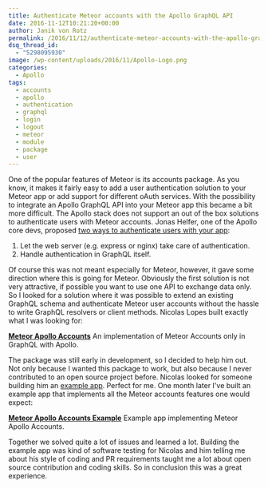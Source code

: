 ```yaml
---
title: Authenticate Meteor accounts with the Apollo GraphQL API
date: 2016-11-12T10:21:20+00:00
author: Janik von Rotz
permalink: /2016/11/12/authenticate-meteor-accounts-with-the-apollo-graphql-api/
dsq_thread_id:
  - "5298095930"
image: /wp-content/uploads/2016/11/Apollo-Logo.png
categories:
  - Apollo
tags:
  - accounts
  - apollo
  - authentication
  - graphql
  - login
  - logout
  - meteor
  - module
  - package
  - user
---
```

One of the popular features of Meteor is its accounts package. As you know, it makes it fairly easy to add a user authentication solution to your Meteor app or add support for different oAuth services. With the possibility to integrate an Apollo GraphQL API into your Meteor app this became a bit more difficult. The Apollo stack does not support an out of the box solutions to authenticate users with Meteor accounts. Jonas Helfer, one of the Apollo core devs, proposed [two ways to authenticate users with your app](https://dev-blog.apollodata.com/a-guide-to-authentication-in-graphql-e002a4039d1):
<!--more-->

1. Let the web server (e.g. express or nginx) take care of authentication.
2. Handle authentication in GraphQL itself.

Of course this was not meant especially for Meteor, however, it gave some direction where this is going for Meteor. Obviously the first solution is not very attractive, if possible you want to use one API to exchange data only. So I looked for a solution where it was possible to extend an existing GraphQL schema and authenticate Meteor user accounts without the hassle to write GraphQL resolvers or client methods. Nicolas Lopes built exactly what I was looking for:

**[Meteor Apollo Accounts](https://github.com/nicolaslopezj/meteor-apollo-accounts)**
An implementation of Meteor Accounts only in GraphQL with Apollo.

The package was still early in development, so I decided to help him out. Not only because I wanted this package to work, but also because I never contributed to an open source project before. Nicolas looked for someone building him an [example app](https://github.com/nicolaslopezj/meteor-apollo-accounts/issues/3). Perfect for me. One month later I've built an example app that implements all the Meteor accounts features one would expect:

**[Meteor Apollo Accounts Example](https://github.com/janikvonrotz/meteor-apollo-accounts-example)**
Example app implementing Meteor Apollo Accounts.

Together we solved quite a lot of issues and learned a lot. Building the example app was kind of software testing for Nicolas and him telling me about his style of coding and PR requirements taught me a lot about open source contribution and coding skills. So in conclusion this was a great experience.

